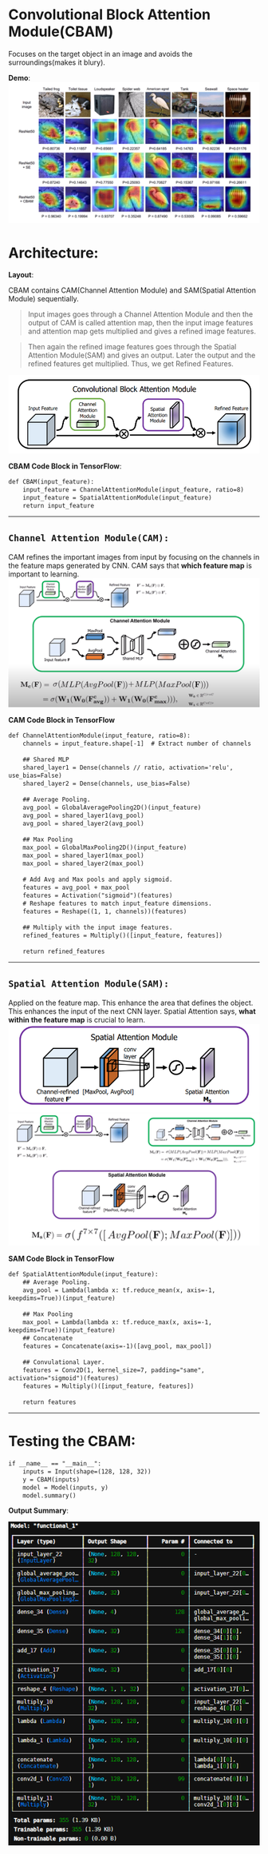 # Convolutional Block Attention Module(CBAM)
Focuses on the target object in an image and avoids the surroundings(makes it blury). 

__Demo__:
<img src='images/result.png'>

# Architecture:
__Layout__:

CBAM contains CAM(Channel Attention Module) and SAM(Spatial Attention Module) sequentially. 
> Input images goes through a Channel Attention Module and then the output of CAM is called attention map, then the input image features and attention map gets multiplied and gives a refined image features.

> Then again the refined image features goes through the Spatial Attention Module(SAM) and gives an output. Later the output and the refined features get multiplied. Thus, we get Refined Features.

<img src='images/CBAM_layout.png'>

**CBAM Code Block in TensorFlow**:
```
def CBAM(input_feature):
    input_feature = ChannelAttentionModule(input_feature, ratio=8)
    input_feature = SpatialAttentionModule(input_feature)
    return input_feature
```

---
## `Channel Attention Module(CAM):` 
CAM refines the important images from input by focusing on the channels in the feature maps generated by CNN. CAM says that __which feature map__ is important to learning.
<img src='images/CAM.png'>

**CAM Code Block in TensorFlow**
```
def ChannelAttentionModule(input_feature, ratio=8):
    channels = input_feature.shape[-1]  # Extract number of channels
    
    ## Shared MLP
    shared_layer1 = Dense(channels // ratio, activation='relu', use_bias=False)
    shared_layer2 = Dense(channels, use_bias=False)
    
    ## Average Pooling.
    avg_pool = GlobalAveragePooling2D()(input_feature)
    avg_pool = shared_layer1(avg_pool)
    avg_pool = shared_layer2(avg_pool)
    
    ## Max Pooling
    max_pool = GlobalMaxPooling2D()(input_feature)
    max_pool = shared_layer1(max_pool)
    max_pool = shared_layer2(max_pool)

    # Add Avg and Max pools and apply sigmoid.
    features = avg_pool + max_pool
    features = Activation("sigmoid")(features)
    # Reshape features to match input_feature dimensions.
    features = Reshape((1, 1, channels))(features)

    ## Multiply with the input image features.
    refined_features = Multiply()([input_feature, features])

    return refined_features
```

---
## `Spatial Attention Module(SAM):` 
Applied on the feature map. This enhance the area that defines the object. This enhances the input of the next CNN layer. Spatial Attention says, **what within the feature map** is crucial to learn.
<img src='images/SAM.png'>
<img src='images/SAM_detail.png'>

**SAM Code Block in TensorFlow**
```
def SpatialAttentionModule(input_feature):
    ## Average Pooling.
    avg_pool = Lambda(lambda x: tf.reduce_mean(x, axis=-1, keepdims=True))(input_feature)

    ## Max Pooling
    max_pool = Lambda(lambda x: tf.reduce_max(x, axis=-1, keepdims=True))(input_feature)
    ## Concatenate
    features = Concatenate(axis=-1)([avg_pool, max_pool])

    ## Convulational Layer.
    features = Conv2D(1, kernel_size=7, padding="same", activation="sigmoid")(features)
    features = Multiply()([input_feature, features])

    return features
```
---
# Testing the CBAM:
```
if __name__ == "__main__":
    inputs = Input(shape=(128, 128, 32))
    y = CBAM(inputs)
    model = Model(inputs, y)
    model.summary()
```

__Output Summary__:

<img src='images/summary_cbam.png'>